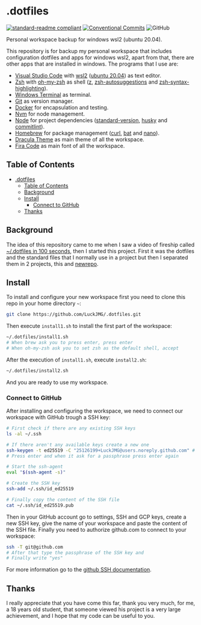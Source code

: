 # .dotfiles

[![standard-readme compliant](https://img.shields.io/badge/readme%20style-standard-brightgreen.svg?style=flat-square)](https://github.com/RichardLitt/standard-readme)
[![Conventional Commits](https://img.shields.io/badge/Conventional%20Commits-1.0.0-yellow.svg)](https://conventionalcommits.org)
![GitHub](https://img.shields.io/github/license/LuckJMG/.dotfiles)

Personal workspace backup for windows wsl2 (ubuntu 20.04).

This repository is for backup my personal workspace that includes configuration dotfiles and apps for windows wsl2, apart from that, there are other apps that are installed in windows. The programs that I use are:

- [Visual Studio Code](https://code.visualstudio.com/) with [wsl2](https://docs.microsoft.com/en-us/windows/wsl/about) ([ubuntu 20.04](https://www.microsoft.com/en-us/p/ubuntu/9nblggh4msv6#activetab=pivot:overviewtab)) as text editor.
- [Zsh](https://zsh.sourceforge.io/) with [oh-my-zsh](https://ohmyz.sh/) as shell ([z](https://github.com/rupa/z), [zsh-autosuggestions](https://github.com/zsh-users/zsh-autosuggestions) and [zsh-syntax-highlighting](https://github.com/zsh-users/zsh-syntax-highlighting)).
- [Windows Terminal](https://www.microsoft.com/en-US/p/windows-terminal) as terminal.
- [Git](https://git-scm.com/) as version manager.
- [Docker](https://www.docker.com/) for encapsulation and testing.
- [Nvm](https://github.com/nvm-sh/nvm) for node management.
- [Node](https://nodejs.org/en/) for project dependencies ([standard-version](https://github.com/conventional-changelog/standard-version), [husky](https://github.com/typicode/husky) and [commitlint](https://commitlint.js.org/#/)).
- [Homebrew](https://brew.sh/) for package management ([curl](https://curl.se/), [bat](https://github.com/sharkdp/bat) and [nano](https://www.nano-editor.org/)).
- [Dracula Theme](https://draculatheme.com/) as main theme of all the workspace.
- [Fira Code](https://github.com/tonsky/FiraCode) as main font of all the workspace.

## Table of Contents

- [.dotfiles](#dotfiles)
  - [Table of Contents](#table-of-contents)
  - [Background](#background)
  - [Install](#install)
    - [Connect to GitHub](#connect-to-github)
  - [Thanks](#thanks)

## Background

The idea of this repository came to me when I saw a video of fireship called [~/.dotfiles in 100 seconds](https://www.youtube.com/watch?v=r_MpUP6aKiQ), then I started this project. First it was the dotfiles and the standard files that I normally use in a project but then I separated them in 2 projects, this and [newrepo](https://github.com/LuckJMG/newrepo).

## Install

To install and configure your new workspace first you need to clone this repo in your home directory `~`:

``` bash
git clone https://github.com/LuckJMG/.dotfiles.git
```

Then execute `install1.sh` to install the first part of the workspace:

``` bash
~/.dotfiles/install1.sh
# When brew ask you to press enter, press enter
# When oh-my-zsh ask you to set zsh as the default shell, accept
```

After the execution of `install1.sh`, execute `install2.sh`:

``` bash
~/.dotfiles/install2.sh
```

And you are ready to use my workspace.

### Connect to GitHub

After installing and configuring the workspace, we need to connect our workspace with GitHub trough a SSH key:

``` bash
# First check if there are any existing SSH keys
ls -al ~/.ssh

# If there aren't any available keys create a new one
ssh-keygen -t ed25519 -C "25126199+LuckJMG@users.noreply.github.com" # Replace with your email
# Press enter and when it ask for a passphrase press enter again

# Start the ssh-agent
eval "$(ssh-agent -s)"

# Create the SSH key
ssh-add ~/.ssh/id_ed25519

# Finally copy the content of the SSH file
cat ~/.ssh/id_ed25519.pub
```

Then in your GitHub account go to settings, SSH and GCP keys, create a new SSH key, give the name of your workspace and paste the content of the SSH file.
Finally you need to authorize github.com to connect to your workspace:

``` bash
ssh -T git@github.com
# After that type the passphrase of the SSH key and
# Finally write "yes"
```

For more information go to the [github SSH documentation](https://docs.github.com/en/github/authenticating-to-github/connecting-to-github-with-ssh).

## Thanks

I really appreciate that you have come this far, thank you very much, for me, a 18 years old student, that someone viewed his project is a very large achievement, and I hope that my code can be useful to you.
